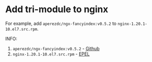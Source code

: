 # Add tri-module to nginx

For example, add `aperezdc/ngx-fancyindex:v0.5.2` to `nginx-1.20.1-10.el7.src.rpm`.

INFO: 

1. `aperezdc/ngx-fancyindex:v0.5.2` - [Github](https://github.com/aperezdc/ngx-fancyindex)
2. `nginx-1.20.1-10.el7.src.rpm` - [EPEL](https://mirrors.tuna.tsinghua.edu.cn/epel/7/source/tree/Packages/n/nginx-1.20.1-10.el7.src.rpm)